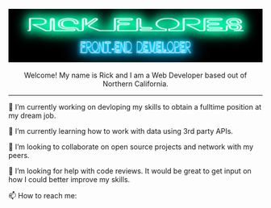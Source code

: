 ![](/images/RickFlores_Neon_3.png)
<p align=center>Welcome! My name is Rick and I am a Web Developer based out of Northern California.</p>
<hr>
<p>🔭 I’m currently working on devloping my skills to obtain a fulltime position at my dream job.</p>
<p>🌱 I’m currently learning how to work with data using 3rd party APIs.</p>
<p>👯 I’m looking to collaborate on open source projects and network with my peers.</p>
<p>🤔 I’m looking for help with code reviews. It would be great to get input on how I could better improve my skills.</p>

<p>📫 How to reach me: </p>
<!--
**RICK-FLORES/RICK-FLORES** is a ✨ _special_ ✨ repository because its `README.md` (this file) appears on your GitHub profile.

Here are some ideas to get you started:


 ...
 ...
-  ...
- 💬 Ask me about ...
-  ...
- 😄 Pronouns: ...
- ⚡ Fun fact: ...
-->
